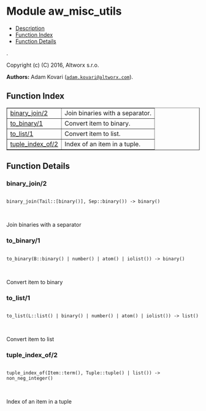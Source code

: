 

# Module aw_misc_utils #
* [Description](#description)
* [Function Index](#index)
* [Function Details](#functions)

.

Copyright (c) (C) 2016, Altworx s.r.o.

__Authors:__ Adam Kovari ([`adam.kovari@altworx.com`](mailto:adam.kovari@altworx.com)).

<a name="index"></a>

## Function Index ##


<table width="100%" border="1" cellspacing="0" cellpadding="2" summary="function index"><tr><td valign="top"><a href="#binary_join-2">binary_join/2</a></td><td>Join binaries with a separator.</td></tr><tr><td valign="top"><a href="#to_binary-1">to_binary/1</a></td><td>Convert item to binary.</td></tr><tr><td valign="top"><a href="#to_list-1">to_list/1</a></td><td>Convert item to list.</td></tr><tr><td valign="top"><a href="#tuple_index_of-2">tuple_index_of/2</a></td><td>Index of an item in a tuple.</td></tr></table>


<a name="functions"></a>

## Function Details ##

<a name="binary_join-2"></a>

### binary_join/2 ###

<pre><code>
binary_join(Tail::[binary()], Sep::binary()) -&gt; binary()
</code></pre>
<br />

Join binaries with a separator

<a name="to_binary-1"></a>

### to_binary/1 ###

<pre><code>
to_binary(B::binary() | number() | atom() | iolist()) -&gt; binary()
</code></pre>
<br />

Convert item to binary

<a name="to_list-1"></a>

### to_list/1 ###

<pre><code>
to_list(L::list() | binary() | number() | atom() | iolist()) -&gt; list()
</code></pre>
<br />

Convert item to list

<a name="tuple_index_of-2"></a>

### tuple_index_of/2 ###

<pre><code>
tuple_index_of(Item::term(), Tuple::tuple() | list()) -&gt; non_neg_integer()
</code></pre>
<br />

Index of an item in a tuple

